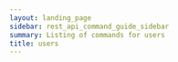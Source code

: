 ```yaml
---
layout: landing_page
sidebar: rest_api_command_guide_sidebar
summary: Listing of commands for users
title: users
---
```

